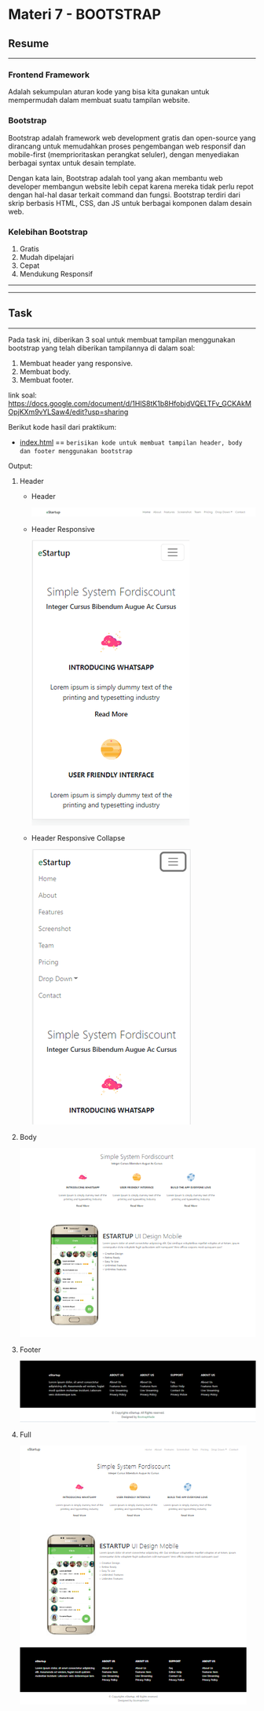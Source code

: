 # Materi 7 - BOOTSTRAP

## Resume

---

### Frontend Framework

Adalah sekumpulan aturan kode yang bisa kita gunakan untuk mempermudah dalam membuat suatu tampilan website.

### Bootstrap

Bootstrap adalah framework web development gratis dan open-source yang dirancang untuk memudahkan proses pengembangan web responsif dan mobile-first (memprioritaskan perangkat seluler), dengan menyediakan berbagai syntax untuk desain template.

Dengan kata lain, Bootstrap adalah tool yang akan membantu web developer membangun website lebih cepat karena mereka tidak perlu repot dengan hal-hal dasar terkait command dan fungsi. Bootstrap terdiri dari skrip berbasis HTML, CSS, dan JS untuk berbagai komponen dalam desain web.

### Kelebihan Bootstrap

1. Gratis
2. Mudah dipelajari
3. Cepat
4. Mendukung Responsif

---

---

## Task

---

Pada task ini, diberikan 3 soal untuk membuat tampilan menggunakan bootstrap yang telah diberikan tampilannya di dalam soal:

1. Membuat header yang responsive.
2. Membuat body.
3. Membuat footer.

link soal: https://docs.google.com/document/d/1HlS8tK1b8HfobjdVQELTFv_GCKAkMOpjKXm9vYLSaw4/edit?usp=sharing

Berikut kode hasil dari praktikum:

- [index.html](./praktikum/index.html) == `berisikan kode untuk membuat tampilan header, body dan footer menggunakan bootstrap`

Output:

1. Header

   - Header

     ![header](./screenshot/header.png)

   - Header Responsive

     ![header-responsive](./screenshot/header-responsive.png)

   - Header Responsive Collapse

     ![header-responsive-collapse](./screenshot/header-responsive-collapse.png)

2. Body

   ![body](./screenshot/body.png)

3. Footer

   ![footer](./screenshot/footer.png)

4. Full

   ![full](./screenshot/full.png)
